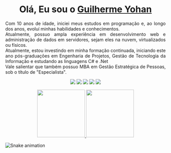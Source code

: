 <div>
  
  <h1 align="center">
    Olá, Eu sou o 
    <a href="https://www.linkedin.com/in/guilherme-yohan-2ab33761/">Guilherme Yohan</a>
  </h1>
  
  <p align="justify">
Com 10 anos de idade, iniciei meus estudos em programação e, ao longo dos anos, evoluí minhas habilidades e conhecimentos. <br>Atualmente, possuo ampla experiência em desenvolvimento web e administração de dados em servidores, sejam eles na nuvem, virtualizados ou físicos. <br>
Atualmente, estou investindo em minha formação continuada, iniciando este ano pós-graduações em Engenharia de Projetos, Gestão de Tecnologia da Informação e estudando as linguagens C# e .Net
<br>
Vale salientar que também possuo MBA em Gestão Estratégica de Pessoas, sob o título de "Especialista". </p> 

<div align="center">
 
<a href="https://guilhermeyohan.com.br/links/" target="_blank"><img src="https://img.shields.io/badge/Portifolio-%20-green" target="_blank"></a> <a href="https://uiverse.io/profile/guilhermeyohan" target="_blank"><img src="https://img.shields.io/badge/Uiverse.IO-%20-blueviolet" target="_blank"></a> <a href="https://www.linkedin.com/in/guilherme-yohan-2ab33761/" target="_blank"><img src="https://img.shields.io/badge/LinkedIn-%20-blue" target="_blank"></a> <a href="https://www.instagram.com/guilhermeyohan/" target="_blank"><img src="https://img.shields.io/badge/Instagram-%20-orange" target="_blank"></a> <a href="mailto:guilherme_yohan@yahoo.com.br"><img src="https://img.shields.io/badge/Email-%20-white" target="_blank"></a>
</div>

<div align="center">    
  
    
</div>

<div align="center">
  <a href="https://github.com/guilhermeyohan">
    <img height="150em" src="https://github-readme-stats.vercel.app/api?username=guilhermeyohan&count_private=true&include_all_commits=true&show_icons=true&theme=github_dark&hide_border=false&show_owner=true"/>
    <img height="150em" src="https://github-readme-stats.vercel.app/api/top-langs/?username=guilhermeyohan&theme=github_dark&show_border=false&&layout=compact"/>
  </a>
</div>





  ![Snake animation](https://github.com/guilhermeyohan/guilhermeyohan/blob/output/github-contribution-grid-snake.svg)
  
</div>

